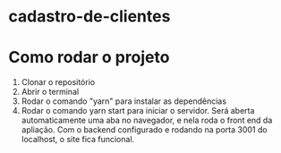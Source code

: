 # cadastro-de-clientes
# Como rodar o projeto

1. Clonar o repositório
2. Abrir o terminal 
3. Rodar o comando "yarn" para instalar as dependências
4. Rodar o comando yarn start para iniciar o servidor. Será aberta automaticamente uma aba no navegador, e nela roda o front end da apliação.
Com o backend configurado e rodando na porta 3001 do localhost, o site fica funcional.
